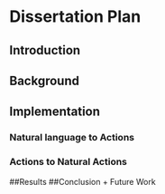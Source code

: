 # Dissertation Plan

## Introduction
## Background

## Implementation
### Natural language to Actions
### Actions to Natural Actions

##Results
##Conclusion + Future Work